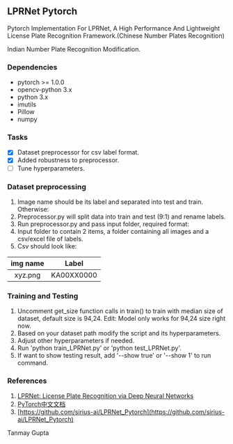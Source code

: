 ## LPRNet Pytorch
Pytorch Implementation For LPRNet, A High Performance And Lightweight License Plate Recognition Framework.(Chinese Number Plates Recognition)

Indian Number Plate Recognition Modification.

### Dependencies

- pytorch >= 1.0.0
- opencv-python 3.x
- python 3.x
- imutils
- Pillow
- numpy

### Tasks

- [x] Dataset preprocessor for csv label format. 
- [x] Added robustness to preprocessor. 
- [ ] Tune hyperparameters.

### Dataset preprocessing

1. Image name should be its label and separated into test and train. Otherwise:
2. Preprocessor.py will split data into train and test (9:1) and rename labels.
3. Run preprocessor.py and pass input folder, required format:
4. Input folder to contain 2 items, a folder containing all images and a csv/excel file of labels.
5. Csv should look like:

| img name | Label |
| :----: | :----: |
| xyz.png  | KA00XX0000 |


### Training and Testing

1. Uncomment get_size function calls in train() to train with median size of dataset, default size is 94,24. Edit: Model only works for 94,24 size right now.
2. Based on your dataset path modify the script and its hyperparameters.
3. Adjust other hyperparameters if needed.
4. Run 'python train_LPRNet.py' or 'python test_LPRNet.py'.
5. If want to show testing result, add '--show true' or '--show 1' to run command.


### References

1. [LPRNet: License Plate Recognition via Deep Neural Networks](https://arxiv.org/abs/1806.10447v1)
2. [PyTorch中文文档](https://pytorch-cn.readthedocs.io/zh/latest/)
3. [https://github.com/sirius-ai/LPRNet_Pytorch](https://github.com/sirius-ai/LPRNet_Pytorch)

Tanmay Gupta
